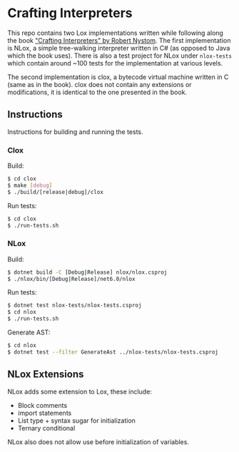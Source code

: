 # Crafting Interpreters

This repo contains two Lox implementations written while following along the book ["Crafting Interpreters" by Robert Nystom](https://craftinginterpreters.com/).
The first implementation is NLox, a simple tree-walking interpreter written in C# (as opposed to Java which the book uses).
There is also a test project for NLox under `nlox-tests` which contain around ~100 tests for the implementation at various levels.

The second implementation is clox, a bytecode virtual machine written in C (same as in the book).
clox does not contain any extensions or modifications, it is identical to the one presented in the book.

## Instructions

Instructions for building and running the tests.

### Clox

Build:

```sh
$ cd clox
$ make [debug]
$ ./build/[release|debug]/clox
```

Run tests:

```sh
$ cd clox
$ ./run-tests.sh
```

### NLox

Build:

```sh
$ dotnet build -C [Debug|Release] nlox/nlox.csproj
$ ./nlox/bin/[Debug|Release]/net6.0/nlox
```

Run tests:

```sh
$ dotnet test nlox-tests/nlox-tests.csproj
$ cd nlox
$ ./run-tests.sh
```

Generate AST:

```sh
$ cd nlox
$ dotnet test --filter GenerateAst ../nlox-tests/nlox-tests.csproj
```

## NLox Extensions

NLox adds some extension to Lox, these include:

* Block comments
* import statements
* List type + syntax sugar for initialization
* Ternary conditional

NLox also does not allow use before initialization of variables.
